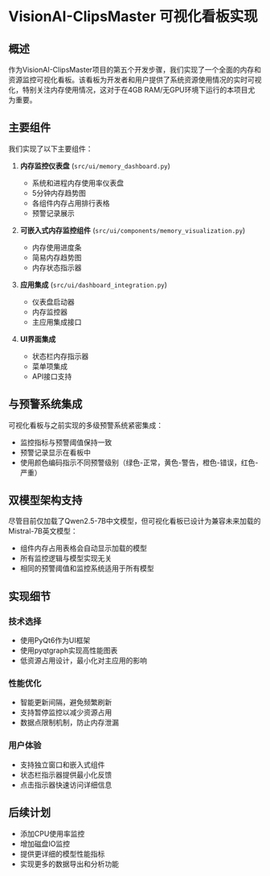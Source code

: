 # VisionAI-ClipsMaster 可视化看板实现

## 概述

作为VisionAI-ClipsMaster项目的第五个开发步骤，我们实现了一个全面的内存和资源监控可视化看板。该看板为开发者和用户提供了系统资源使用情况的实时可视化，特别关注内存使用情况，这对于在4GB RAM/无GPU环境下运行的本项目尤为重要。

## 主要组件

我们实现了以下主要组件：

1. **内存监控仪表盘** (`src/ui/memory_dashboard.py`)
   - 系统和进程内存使用率仪表盘
   - 5分钟内存趋势图
   - 各组件内存占用排行表格
   - 预警记录展示

2. **可嵌入式内存监控组件** (`src/ui/components/memory_visualization.py`)
   - 内存使用进度条
   - 简易内存趋势图
   - 内存状态指示器

3. **应用集成** (`src/ui/dashboard_integration.py`)
   - 仪表盘启动器
   - 内存监控器
   - 主应用集成接口

4. **UI界面集成**
   - 状态栏内存指示器
   - 菜单项集成
   - API接口支持

## 与预警系统集成

可视化看板与之前实现的多级预警系统紧密集成：

- 监控指标与预警阈值保持一致
- 预警记录显示在看板中
- 使用颜色编码指示不同预警级别（绿色-正常，黄色-警告，橙色-错误，红色-严重）

## 双模型架构支持

尽管目前仅加载了Qwen2.5-7B中文模型，但可视化看板已设计为兼容未来加载的Mistral-7B英文模型：

- 组件内存占用表格会自动显示加载的模型
- 所有监控逻辑与模型实现无关
- 相同的预警阈值和监控系统适用于所有模型

## 实现细节

### 技术选择

- 使用PyQt6作为UI框架
- 使用pyqtgraph实现高性能图表
- 低资源占用设计，最小化对主应用的影响

### 性能优化

- 智能更新间隔，避免频繁刷新
- 支持暂停监控以减少资源占用
- 数据点限制机制，防止内存泄漏

### 用户体验

- 支持独立窗口和嵌入式组件
- 状态栏指示器提供最小化反馈
- 点击指示器快速访问详细信息

## 后续计划

- 添加CPU使用率监控
- 增加磁盘IO监控
- 提供更详细的模型性能指标
- 实现更多的数据导出和分析功能 